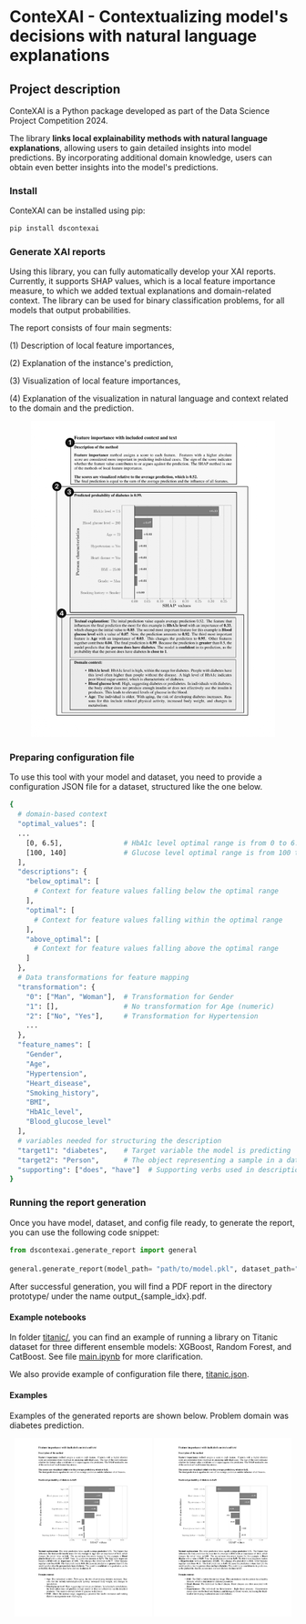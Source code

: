 # ConteXAI - Contextualizing model's decisions with natural language explanations

## Project description
ConteXAI is a Python package developed as part of the Data Science Project Competition 2024. 

The library **links local explainability methods with natural language explanations**, allowing users to gain detailed insights into model predictions.
By incorporating additional domain knowledge, users can obtain even better insights into the model's predictions.

### Install

ConteXAI can be installed using pip:
```bash
pip install dscontexai
```

### Generate XAI reports

Using this library, you can fully automatically develop your XAI reports. Currently, it supports SHAP values, which is a local feature importance measure, to which we added textual explanations and domain-related context.
The library can be used for binary classification problems, for all models that output probabilities.

The report consists of four main segments: 

  (1) Description of local feature importances, 

  (2) Explanation of the instance's prediction, 

  (3) Visualization of local feature importances, 
  
  (4) Explanation of the visualization in natural language and context related to the domain and the prediction. 

<p align="center">
  <img src="other/XAI_2_page-0001.jpg" alt="Report structure" width="85%">
</p>



### Preparing configuration file
To use this tool with your model and dataset, you need to provide a configuration JSON file for a dataset, structured like the one below.

```bash
{
  # domain-based context
  "optimal_values": [
  ...
    [0, 6.5],               # HbA1c level optimal range is from 0 to 6.5
    [100, 140]              # Glucose level optimal range is from 100 to 140 
  ],
  "descriptions": {
    "below_optimal": [
      # Context for feature values falling below the optimal range
    ],
    "optimal": [
      # Context for feature values falling within the optimal range
    ],
    "above_optimal": [
      # Context for feature values falling above the optimal range
    ]
  },
  # Data transformations for feature mapping
  "transformation": {
    "0": ["Man", "Woman"],  # Transformation for Gender
    "1": [],                # No transformation for Age (numeric)
    "2": ["No", "Yes"],     # Transformation for Hypertension
    ...
  },
  "feature_names": [
    "Gender",
    "Age",
    "Hypertension",
    "Heart_disease",
    "Smoking_history",
    "BMI",
    "HbA1c_level",
    "Blood_glucose_level"
  ],
  # variables needed for structuring the description
  "target1": "diabetes",    # Target variable the model is predicting
  "target2": "Person",      # The object representing a sample in a data
  "supporting": ["does", "have"]  # Supporting verbs used in descriptions
}
```

### Running the report generation
Once you have model, dataset, and config file ready, to generate the report, you can use the following code snippet:
  
  ```python
  from dscontexai.generate_report import general

  general.generate_report(model_path= "path/to/model.pkl", dataset_path="path/to/data.csv", config="path/to/config.json", idx=sample_idx)
  ```

After successful generation, you will find a PDF report in the directory prototype/ under the name output_{sample_idx}.pdf.

#### Example notebooks

In folder [titanic/](./titanic), you can find an example of running a library on Titanic dataset for three different ensemble models: XGBoost, Random Forest, and CatBoost. See file [main.ipynb](./titanic/main.ipynb) for more clarification.

We also provide example of configuration file there, [titanic.json](/titanic/configurations/titanic.json).
 
#### Examples
Examples of the generated reports are shown below. Problem domain was diabetes prediction.

<p align="center">
  <img src="/other/output_10_page-0001.jpg" alt="Example of a report" width="48%">
  <img src="/other/output_4130_page-0001.jpg" alt="Example of a report" width="48%">
</p>



